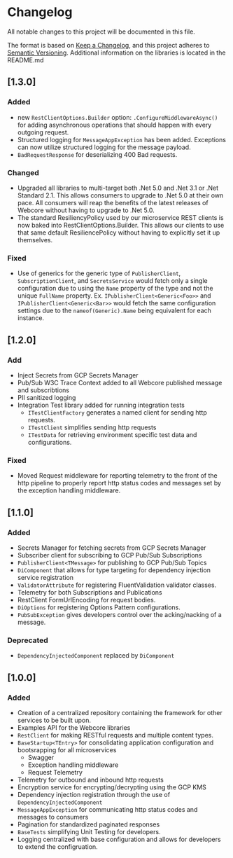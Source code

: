 # Changelog
All notable changes to this project will be documented in this file.

The format is based on [Keep a Changelog](https://keepachangelog.com/en/1.0.0/),
and this project adheres to [Semantic Versioning](https://semver.org/spec/v2.0.0.html).
Additional information on the libraries is located in the README.md

## [1.3.0]
### Added
- new `RestClientOptions.Builder` option: `.ConfigureMiddlewareAsync()`<br/>
  for adding asynchronous operations that should happen with every outgoing request.
- Structured logging for `MessageAppException` has been added.  Exceptions can now utilize structured logging for the message payload.
- `BadRequestResponse` for deserializing 400 Bad requests.

### Changed
- Upgraded all libraries to multi-target both .Net 5.0 and .Net 3.1 or .Net Standard 2.1.
  This allows consumers to upgrade to .Net 5.0 at their own pace.
  All consumers will reap the benefits of the latest releases of Webcore without having to upgrade to .Net 5.0.
- The standard ResiliencyPolicy used by our microservice REST clients is now baked into RestClientOptions.Builder.
  This allows our clients to use that same default ResiliencePolicy without having to explicitly set it up themselves.

### Fixed
- Use of generics for the generic type of `PublisherClient`, `SubscriptionClient`, and `SecretsService` would fetch only a single configuration due to using the `Name` property of the type and not the unique `FullName` property.
Ex. `IPublisherClient<Generic<Foo>>` and `IPublisherClient<Generic<Bar>>` would fetch the same configuration settings due to the `nameof(Generic).Name` being equivalent for each instance.
  
## [1.2.0]
### Add
- Inject Secrets from GCP Secrets Manager
- Pub/Sub W3C Trace Context added to all Webcore published message and subscribtions
- PII sanitized logging
- Integration Test library added for running integration tests
    - `ITestClientFactory` generates a named client for sending http requests.
    - `ITestClient` simplifies sending http requests
    - `ITestData` for retrieving environment specific test data and configurations.
    
### Fixed
- Moved Request middleware for reporting telemetry to the front of the http pipeline to properly report http status codes and messages set by the exception handling middleware.

## [1.1.0]
### Added
- Secrets Manager for fetching secrets from GCP Secrets Manager
- Subscriber client for subscribing to GCP Pub/Sub Subscriptions
- `PublisherClient<TMessage>` for publishing to GCP Pub/Sub Topics
- `DiComponent` that allows for type targeting for dependency injection service registration
- `ValidatorAttribute` for registering FluentValidation validator classes.
- Telemetry for both Subscriptions and Publications
- RestClient FormUrlEncoding for request bodies.
- `DiOptions` for registering Options Pattern configurations.
- `PubSubException` gives developers control over the acking/nacking of a message.

### Deprecated
- `DependencyInjectedComponent` replaced by `DiComponent`

## [1.0.0]
### Added
- Creation of a centralized repository containing the framework for other services to be built upon.
- Examples API for the Webcore libraries
- `RestClient` for making RESTful requests and multiple content types.
- `BaseStartup<TEntry>` for consolidating application configuration and bootsrapping for all microservices
    - Swagger
    - Exception handling middleware
    - Request Telemetry
- Telemetry for outbound and inbound http requests
- Encryption service for encrypting/decrypting using the GCP KMS
- Dependency injection registration through the use of `DependencyInjectedComponent`
- `MessageAppException` for communicating http status codes and messages to consumers
- Pagination for standardized paginated responses
- `BaseTests` simplifying Unit Testing for developers.
- Logging centralized with base configuration and allows for developers to extend the configruation.


